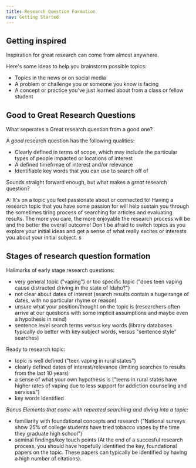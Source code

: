 ```yaml
---
title: Research Question Formation
nav: Getting Started
---
```

## Getting inspired

Inspiration for great research can come from almost anywhere. 

Here's some ideas to help you brainstorm possible topics:

- Topics in the news or on social media
- A problem or challenge you or someone you know is facing
- A concept or practice you've just learned about from a class or fellow student

## Good to Great Research Questions 

What seperates a Great research question from a good one? 

A _good_ research question has the following qualities:

- Clearly defined in terms of scope, which may include the particular types of people impacted or locations of interest
- A defined timefrmae of interest and/or relevance
- Identifiable key words that you can use to search off of

Sounds straight forward enough, but what makes a _great_ research question?

A: It's on a topic you feel passionate about or connected to! Having a research topic that you have some passion for will help sustain you through the sometimes tiring process of searching for articles and evaluating results. The more you care, the more enjoyable the research process will be and the better the overall outcome! Don't be afraid to switch topics as you explore your initial ideas and get a sense of what really excites or interests you about your initial subject. s

## Stages of research question formation 

Hallmarks of early stage research questions: 
- very general topic ("vaping") or too specific topic ("does teen vaping cause distracted driving in the state of Idaho?")
- not clear about dates of interest (search results contain a huge range of dates, with no particular rhyme or reason)
- unsure what your position/thought on the topic is (researchers often arrive at our questions with some implicit assumptions and maybe even a hypothesis in mind)
- sentence level search terms versus key words (library databases typically do better with key subject words, versus "sentence style" searches)

Ready to research topic: 
- topic is well defined ("teen vaping in rural states")
- clearly defined dates of interest/relevance (limiting searches to results from the last 10 years)
- a sense of what your own hypothesis is ("teens in rural states have higher rates of vaping due to less support for addiction counseling and services")
- key words identified

_Bonus Elements that come with repeated searching and diving into a topic:_

- familiarity with foundational concepts and research ("National surveys show 25% of college students have tried tobacco vapes by the time they graduate high school")
- seminal findings/key touch points (At the end of a succesful research process, you should have hopefully identified the key, foundational papers on the topic. These papers can typically be identified by having a high number of citations). 



  
